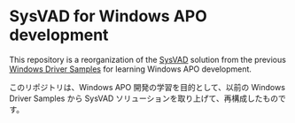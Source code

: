 
# SysVAD for Windows APO development 

This repository is a reorganization of the [SysVAD](https://learn.microsoft.com/ja-jp/samples/microsoft/windows-driver-samples/sysvad-virtual-audio-device-driver-sample/) solution from the previous [Windows Driver Samples](https://github.com/microsoft/Windows-driver-samples) for learning Windows APO development.

このリポジトリは、Windows APO 開発の学習を目的として、以前の Windows Driver Samples から SysVAD ソリューションを取り上げて、再構成したものです。

